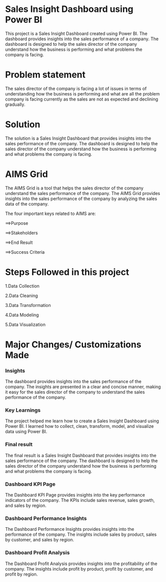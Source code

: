 # Sales Insight Dashboard using Power BI
This project is a Sales Insight Dashboard created using Power BI. The dashboard provides insights into the sales performance of a company. The dashboard is designed to help the sales director of the company understand how the business is performing and what problems the company is facing.

# Problem statement
The sales director of the company is facing a lot of issues in terms of understanding how the business is performing and what are all the problem company is facing currently as the sales are not as expected and declining gradually.

# Solution
The solution is a Sales Insight Dashboard that provides insights into the sales performance of the company. The dashboard is designed to help the sales director of the company understand how the business is performing and what problems the company is facing.

# AIMS Grid

The AIMS Grid is a tool that helps the sales director of the company understand the sales performance of the company. The AIMS Grid provides insights into the sales performance of the company by analyzing the sales data of the company.

The four important keys related to AIMS are:

==>Purpose

==>Stakeholders

==>End Result

==>Success Criteria


# Steps Followed in this project

1.Data Collection

2.Data Cleaning

3.Data Transformation

4.Data Modeling

5.Data Visualization

# Major Changes/ Customizations Made
### Insights
The dashboard provides insights into the sales performance of the company. The insights are presented in a clear and concise manner, making it easy for the sales director of the company to understand the sales performance of the company.

### Key Learnings
The project helped me learn how to create a Sales Insight Dashboard using Power BI. I learned how to collect, clean, transform, model, and visualize data using Power BI.

### Final result
The final result is a Sales Insight Dashboard that provides insights into the sales performance of the company. The dashboard is designed to help the sales director of the company understand how the business is performing and what problems the company is facing.

### Dashboard KPI Page
The Dashboard KPI Page provides insights into the key performance indicators of the company. The KPIs include sales revenue, sales growth, and sales by region.

### Dashboard Performance Insights
The Dashboard Performance Insights provides insights into the performance of the company. The insights include sales by product, sales by customer, and sales by region.

### Dashboard Profit Analysis
The Dashboard Profit Analysis provides insights into the profitability of the company. The insights include profit by product, profit by customer, and profit by region.

